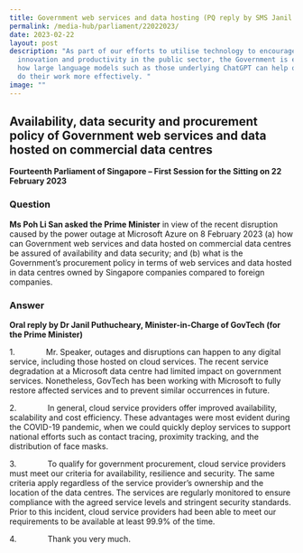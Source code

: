 ```yaml
---
title: Government web services and data hosting (PQ reply by SMS Janil Puthucheary)
permalink: /media-hub/parliament/22022023/
date: 2023-02-22
layout: post
description: "As part of our efforts to utilise technology to encourage
  innovation and productivity in the public sector, the Government is exploring
  how large language models such as those underlying ChatGPT can help officers
  do their work more effectively. "
image: ""
---
```


Availability, data security and procurement policy of Government web services and data hosted on commercial data centres
--------


**Fourteenth Parliament of Singapore – First Session for the Sitting on 22 February 2023**

### Question
  

**Ms Poh Li San asked the Prime Minister** in view of the recent disruption caused by the power outage at Microsoft Azure on 8 February 2023 (a) how can Government web services and data hosted on commercial data centres be assured of availability and data security; and (b) what is the Government’s procurement policy in terms of web services and data hosted in data centres owned by Singapore companies compared to foreign companies.

### Answer

**Oral reply by Dr Janil Puthucheary, Minister-in-Charge of GovTech (for the Prime Minister)**

1.              Mr. Speaker, outages and disruptions can happen to any digital service, including those hosted on cloud services. The recent service degradation at a Microsoft data centre had limited impact on government services. Nonetheless, GovTech has been working with Microsoft to fully restore affected services and to prevent similar occurrences in future.

2.              In general, cloud service providers offer improved availability, scalability and cost efficiency. These advantages were most evident during the COVID-19 pandemic, when we could quickly deploy services to support national efforts such as contact tracing, proximity tracking, and the distribution of face masks.

3.              To qualify for government procurement, cloud service providers must meet our criteria for availability, resilience and security. The same criteria apply regardless of the service provider’s ownership and the location of the data centres. The services are regularly monitored to ensure compliance with the agreed service levels and stringent security standards. Prior to this incident, cloud service providers had been able to meet our requirements to be available at least 99.9% of the time.

4.              Thank you very much.